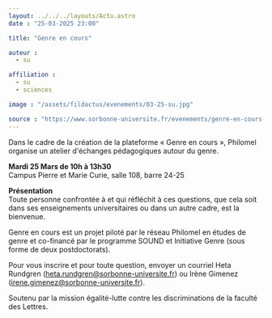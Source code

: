 ```yaml
---
layout: ../../../layouts/Actu.astro
date : "25-03-2025 23:00"

title: "Genre en cours"

auteur :
  - su

affiliation :
  - su
  - sciences

image : "/assets/fildactus/evenements/03-25-su.jpg"

source : "https://www.sorbonne-universite.fr/evenements/genre-en-cours-0"
---
```


Dans le cadre de la création de la plateforme « Genre en cours », Philomel organise un atelier d'échanges pédagogiques autour du genre.

__Mardi 25 Mars de 10h à 13h30__  
Campus Pierre et Marie Curie, salle 108, barre 24-25

__Présentation__  
Toute personne confrontée à et qui réfléchit à ces questions, que cela soit dans ses enseignements universitaires ou dans un autre cadre, est la bienvenue.
 
Genre en cours est un projet piloté par le réseau Philomel en études de genre et co-financé par le programme SOUND et Initiative Genre (sous forme de deux postdoctorats).
 
Pour vous inscrire et pour toute question, envoyer un courriel Heta Rundgren (heta.rundgren@sorbonne-universite.fr) ou Irène Gimenez (irene.gimenez@sorbonne-universite.fr).

Soutenu par la mission égalité-lutte contre les discriminations de la faculté des Lettres.